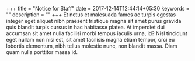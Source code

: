 +++
title =  "Notice for Staff"
date = 2017-12-14T12:44:14+05:30
keywords = ""
description = ""
+++
Et netus et malesuada fames ac turpis egestas integer eget aliquet nibh praesent tristique magna sit amet purus gravida quis blandit turpis cursus in hac habitasse platea. At imperdiet dui accumsan sit amet nulla facilisi morbi tempus iaculis urna, id?
Nisl tincidunt eget nullam non nisi est, sit amet facilisis magna etiam tempor, orci eu lobortis elementum, nibh tellus molestie nunc, non blandit massa. Diam quam nulla porttitor massa id.
